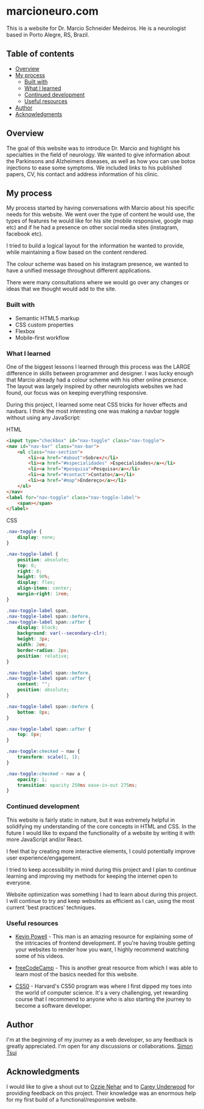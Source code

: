 # marcioneuro.com

This is a website for Dr. Marcio Schneider Medeiros. He is a neurologist based in Porto Alegre, RS, Brazil.

## Table of contents

-   [Overview](#overview)
-   [My process](#my-process)
    -   [Built with](#built-with)
    -   [What I learned](#what-i-learned)
    -   [Continued development](#continued-development)
    -   [Useful resources](#useful-resources)
-   [Author](#author)
-   [Acknowledgments](#acknowledgments)

## Overview

The goal of this website was to introduce Dr. Marcio and highlight his specialties in the field of neurology.
We wanted to give information about the Parkinsons and Alzheimers diseases, as well as how you can use botox injections to ease some symptoms.
We included links to his published papers, CV, his contact and address information of his clinic.

## My process

My process started by having conversations with Marcio about his specific needs for this website. We went over the type of content he would use,
the types of features he would like for his site (mobile responsive, google map etc) and if he had a presence on other social media sites (instagram, facebook etc).

I tried to build a logical layout for the information he wanted to provide, while maintaining a flow based on the content rendered.

The colour scheme was based on his instagram presence, we wanted to have a unified message throughout different applications.

There were many consultations where we would go over any changes or ideas that we thought would add to the site.

### Built with

-   Semantic HTML5 markup
-   CSS custom properties
-   Flexbox
-   Mobile-first workflow

### What I learned

One of the biggest lessons I learned through this process was the LARGE difference in skills between programmer and designer. I was lucky enough that Marcio already had a colour scheme with his other online presence.
The layout was largely inspired by other neurologists websites we had found, our focus was on keeping everything responsive.

During this project, I learned some neat CSS tricks for hover effects and navbars.
I think the most interesting one was making a navbar toggle without using any JavaScript:

HTML

```html
<input type="checkbox" id="nav-toggle" class="nav-toggle">
<nav id="nav-bar" class="nav-bar">
    <ul class="nav-section">
        <li><a href="#about">Sobre</</li>
        <li><a href="#especialidades" >Especialidades</a></li>
        <li><a href="#pesquisa">Pesquisa</a></li>
        <li><a href="#contact">Contato</a></li>
        <li><a href="#map">Endereço</a></li>
    </ul>
</nav>
<label for="nav-toggle" class="nav-toggle-label">
    <span></span>
</label>
```

CSS

```css
.nav-toggle {
	display: none;
}

.nav-toggle-label {
	position: absolute;
	top: 0;
	right: 0;
	height: 90%;
	display: flex;
	align-items: center;
	margin-right: 1rem;
}

.nav-toggle-label span,
.nav-toggle-label span::before,
.nav-toggle-label span::after {
	display: block;
	background: var(--secondary-clr);
	height: 3px;
	width: 2em;
	border-radius: 2px;
	position: relative;
}

.nav-toggle-label span::before,
.nav-toggle-label span::after {
	content: "";
	position: absolute;
}

.nav-toggle-label span::before {
	bottom: 8px;
}

.nav-toggle-label span::after {
	top: 8px;
}

.nav-toggle:checked ~ nav {
	transform: scale(1, 1);
}

.nav-toggle:checked ~ nav a {
	opacity: 1;
	transition: opacity 250ms ease-in-out 275ms;
}
```

### Continued development

This website is fairly static in nature, but it was extremely helpful in solidifying my understanding of the core concepts in HTML and CSS.
In the future I would like to expand the functionality of a website by writing it with more JavaScript and/or React.

I feel that by creating more interactive elements, I could potentially improve user experience/engagement.

I tried to keep accessibility in mind during this project and I plan to continue learning and improving my methods for keeping the internet open to everyone.

Website optimization was something I had to learn about during this project. I will continue to try and keep websites as efficient as I can, using the most current 'best practices' techniques.

### Useful resources

-   [Kevin Powell](https://www.youtube.com/@KevinPowell) - This man is an amazing resource for explaining some of the intricacies of frontend development. If you're having trouble getting your websites to render how you want, I highly recommend watching some of his videos.

-   [freeCodeCamp](https://www.freecodecamp.com) - This is another great resource from which I was able to learn most of the basics needed for this website.

-   [CS50](https://learning.edx.org/course/course-v1:HarvardX+CS50+X/home) - Harvard's CS50 program was where I first dipped my toes into the world of computer science. It's a very challenging, yet rewarding course that I recommend to anyone who is also starting the journey to become a software developer.

## Author

I'm at the beginning of my journey as a web developer, so any feedback is greatly appreciated. I'm open for any discussions or collaborations. [Simon Tsui](https://github.com/yubdis)

## Acknowledgments

I would like to give a shout out to [Ozzie Nehar](https://github.com/ozziexsh) and to [Carey Underwood](https://github.com/cwillu) for providing feedback on this project. Their knowledge was an enormous help for my first build of a functional/responsive website.
